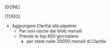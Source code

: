 [DONE]

[TODO]
- Aggiungere Clarifai alla pipeline
    + Per non uscire dai limiti mensili
    + Prendo le top 650 giornaliere
        * per stare nelle 20000 mensili di Clarifai
